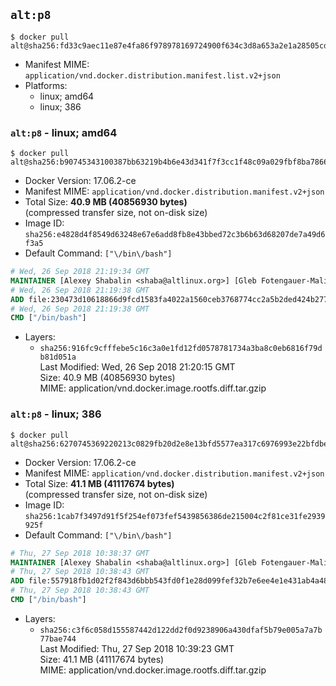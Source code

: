 ## `alt:p8`

```console
$ docker pull alt@sha256:fd33c9aec11e87e4fa86f978978169724900f634c3d8a653a2e1a28505cdfd31
```

-	Manifest MIME: `application/vnd.docker.distribution.manifest.list.v2+json`
-	Platforms:
	-	linux; amd64
	-	linux; 386

### `alt:p8` - linux; amd64

```console
$ docker pull alt@sha256:b90745343100387bb63219b4b6e43d341f7f3cc1f48c09a029fbf8ba7866a167
```

-	Docker Version: 17.06.2-ce
-	Manifest MIME: `application/vnd.docker.distribution.manifest.v2+json`
-	Total Size: **40.9 MB (40856930 bytes)**  
	(compressed transfer size, not on-disk size)
-	Image ID: `sha256:e4828d4f8549d63248e67e6add8fb8e43bbed72c3b6b63d68207de7a49d6f3a5`
-	Default Command: `["\/bin\/bash"]`

```dockerfile
# Wed, 26 Sep 2018 21:19:34 GMT
MAINTAINER [Alexey Shabalin <shaba@altlinux.org>] [Gleb Fotengauer-Malinovskiy <glebfm@altlinux.org>] [Mikhail Gordeev <obirvalger@altlinux.org]
# Wed, 26 Sep 2018 21:19:38 GMT
ADD file:230473d10618866d9fcd1583fa4022a1560ceb3768774cc2a5b2ded424b2770e in / 
# Wed, 26 Sep 2018 21:19:38 GMT
CMD ["/bin/bash"]
```

-	Layers:
	-	`sha256:916fc9cfffebe5c16c3a0e1fd12fd0578781734a3ba8c0eb6816f79db81d051a`  
		Last Modified: Wed, 26 Sep 2018 21:20:15 GMT  
		Size: 40.9 MB (40856930 bytes)  
		MIME: application/vnd.docker.image.rootfs.diff.tar.gzip

### `alt:p8` - linux; 386

```console
$ docker pull alt@sha256:6270745369220213c0829fb20d2e8e13bfd5577ea317c6976993e22bfdbec2ed
```

-	Docker Version: 17.06.2-ce
-	Manifest MIME: `application/vnd.docker.distribution.manifest.v2+json`
-	Total Size: **41.1 MB (41117674 bytes)**  
	(compressed transfer size, not on-disk size)
-	Image ID: `sha256:1cab7f3497d91f5f254ef073fef5439856386de215004c2f81ce31fe2939925f`
-	Default Command: `["\/bin\/bash"]`

```dockerfile
# Thu, 27 Sep 2018 10:38:37 GMT
MAINTAINER [Alexey Shabalin <shaba@altlinux.org>] [Gleb Fotengauer-Malinovskiy <glebfm@altlinux.org>] [Mikhail Gordeev <obirvalger@altlinux.org]
# Thu, 27 Sep 2018 10:38:43 GMT
ADD file:557918fb1d02f2f843d6bbb543fd0f1e28d099fef32b7e6ee4e1e431ab4a48e7 in / 
# Thu, 27 Sep 2018 10:38:43 GMT
CMD ["/bin/bash"]
```

-	Layers:
	-	`sha256:c3f6c058d155587442d122dd2f0d9238906a430dfaf5b79e005a7a7b77bae744`  
		Last Modified: Thu, 27 Sep 2018 10:39:23 GMT  
		Size: 41.1 MB (41117674 bytes)  
		MIME: application/vnd.docker.image.rootfs.diff.tar.gzip
